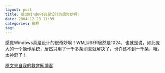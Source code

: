 ```yaml
---
layout: post
title: 感觉Windows真是设计的很奇妙啊！
date: 2004-12-28 11:39
categories: 编程 
tag: 
---
```


感觉Windows真是设计的很奇妙啊！WM_USER居然是1024，也就是说，如此庞大的一个操作系统，居然只用了一千多条消息就解决了，也许还不到一千条，哦，太神奇了！

[原文来自我的教育网博客][原文来自我的教育网博客]

[原文来自我的教育网博客]:http://teacher.edu.cn/pc/article/200412/333786.html
